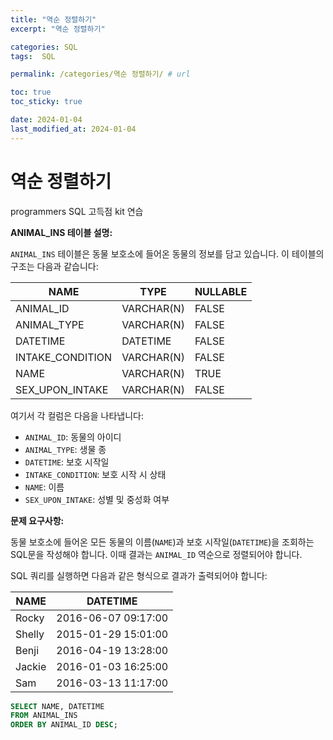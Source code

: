 ```yaml
---
title: "역순 정렬하기"
excerpt: "역순 정렬하기"

categories: SQL
tags:  SQL

permalink: /categories/역순 정렬하기/ # url

toc: true
toc_sticky: true

date: 2024-01-04
last_modified_at: 2024-01-04
---
```


# 역순 정렬하기
programmers SQL 고득점 kit 연습

**ANIMAL_INS 테이블 설명:**

`ANIMAL_INS` 테이블은 동물 보호소에 들어온 동물의 정보를 담고 있습니다. 이 테이블의 구조는 다음과 같습니다:

| NAME             | TYPE       | NULLABLE |
|------------------|------------|----------|
| ANIMAL_ID        | VARCHAR(N) | FALSE    |
| ANIMAL_TYPE      | VARCHAR(N) | FALSE    |
| DATETIME         | DATETIME   | FALSE    |
| INTAKE_CONDITION | VARCHAR(N) | FALSE    |
| NAME             | VARCHAR(N) | TRUE     |
| SEX_UPON_INTAKE  | VARCHAR(N) | FALSE    |

여기서 각 컬럼은 다음을 나타냅니다:
- `ANIMAL_ID`: 동물의 아이디
- `ANIMAL_TYPE`: 생물 종
- `DATETIME`: 보호 시작일
- `INTAKE_CONDITION`: 보호 시작 시 상태
- `NAME`: 이름
- `SEX_UPON_INTAKE`: 성별 및 중성화 여부

**문제 요구사항:**

동물 보호소에 들어온 모든 동물의 이름(`NAME`)과 보호 시작일(`DATETIME`)을 조회하는 SQL문을 작성해야 합니다. 이때 결과는 `ANIMAL_ID` 역순으로 정렬되어야 합니다.

SQL 쿼리를 실행하면 다음과 같은 형식으로 결과가 출력되어야 합니다:

| NAME   | DATETIME             |
|--------|----------------------|
| Rocky  | 2016-06-07 09:17:00  |
| Shelly | 2015-01-29 15:01:00  |
| Benji  | 2016-04-19 13:28:00  |
| Jackie | 2016-01-03 16:25:00  |
| Sam   | 2016-03-13 11:17:00   |

```sql
SELECT NAME, DATETIME
FROM ANIMAL_INS
ORDER BY ANIMAL_ID DESC;
```
